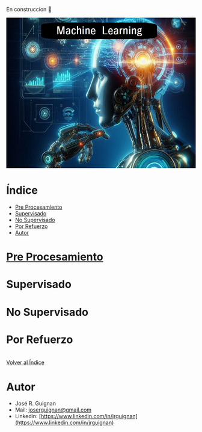 En construccion 🚧
<p align="center">
<img src="images/banner.png"  height=400>
</p>

# Índice

* [Pre Procesamiento](#Pre-Procesamiento) 
* [Supervisado](#Supervisado) 
* [No Supervisado](#No-Supervisado)
* [Por Refuerzo](#Por-Refuerzo)
* [Autor](#Autor)

# [Pre Procesamiento](https://github.com/jrguignan/Machine_Learning/tree/main/Pre_Procesamiento)

# Supervisado

# No Supervisado

# Por Refuerzo

<br>[Volver al Índice](#Índice)

# Autor

- José R. Guignan
- Mail: joserguignan@gmail.com
- Linkedin: [https://www.linkedin.com/in/jrguignan](https://www.linkedin.com/in/jrguignan)
